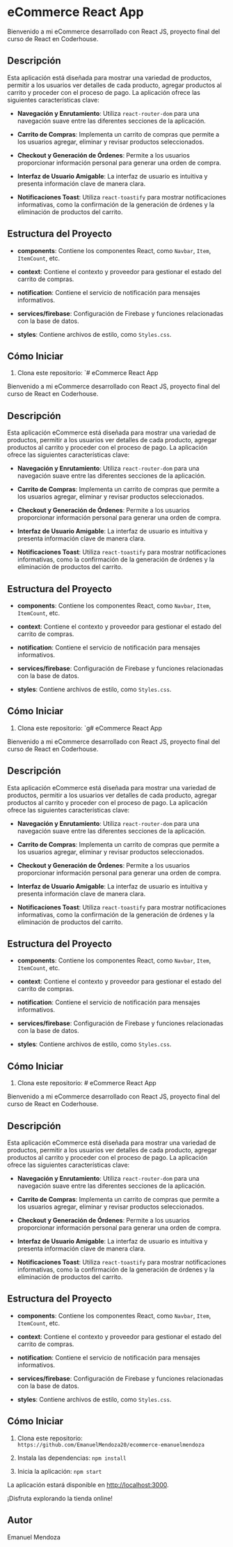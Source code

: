 # eCommerce React App

Bienvenido a mi eCommerce desarrollado con React JS, proyecto final del curso de React en Coderhouse.

## Descripción

Esta aplicación está diseñada para mostrar una variedad de productos, permitir a los usuarios ver detalles de cada producto, agregar productos al carrito y proceder con el proceso de pago. La aplicación ofrece las siguientes características clave:

- **Navegación y Enrutamiento**: Utiliza `react-router-dom` para una navegación suave entre las diferentes secciones de la aplicación.

- **Carrito de Compras**: Implementa un carrito de compras que permite a los usuarios agregar, eliminar y revisar productos seleccionados.

- **Checkout y Generación de Órdenes**: Permite a los usuarios proporcionar información personal para generar una orden de compra.

- **Interfaz de Usuario Amigable**: La interfaz de usuario es intuitiva y presenta información clave de manera clara.

- **Notificaciones Toast**: Utiliza `react-toastify` para mostrar notificaciones informativas, como la confirmación de la generación de órdenes y la eliminación de productos del carrito.

## Estructura del Proyecto

- **components**: Contiene los componentes React, como `Navbar`, `Item`, `ItemCount`, etc.

- **context**: Contiene el contexto y proveedor para gestionar el estado del carrito de compras.

- **notification**: Contiene el servicio de notificación para mensajes informativos.

- **services/firebase**: Configuración de Firebase y funciones relacionadas con la base de datos.

- **styles**: Contiene archivos de estilo, como `Styles.css`.

## Cómo Iniciar

1. Clona este repositorio: `# eCommerce React App

Bienvenido a mi eCommerce desarrollado con React JS, proyecto final del curso de React en Coderhouse.

## Descripción

Esta aplicación eCommerce está diseñada para mostrar una variedad de productos, permitir a los usuarios ver detalles de cada producto, agregar productos al carrito y proceder con el proceso de pago. La aplicación ofrece las siguientes características clave:

- **Navegación y Enrutamiento**: Utiliza `react-router-dom` para una navegación suave entre las diferentes secciones de la aplicación.

- **Carrito de Compras**: Implementa un carrito de compras que permite a los usuarios agregar, eliminar y revisar productos seleccionados.

- **Checkout y Generación de Órdenes**: Permite a los usuarios proporcionar información personal para generar una orden de compra.

- **Interfaz de Usuario Amigable**: La interfaz de usuario es intuitiva y presenta información clave de manera clara.

- **Notificaciones Toast**: Utiliza `react-toastify` para mostrar notificaciones informativas, como la confirmación de la generación de órdenes y la eliminación de productos del carrito.

## Estructura del Proyecto

- **components**: Contiene los componentes React, como `Navbar`, `Item`, `ItemCount`, etc.

- **context**: Contiene el contexto y proveedor para gestionar el estado del carrito de compras.

- **notification**: Contiene el servicio de notificación para mensajes informativos.

- **services/firebase**: Configuración de Firebase y funciones relacionadas con la base de datos.

- **styles**: Contiene archivos de estilo, como `Styles.css`.

## Cómo Iniciar

1. Clona este repositorio: `g# eCommerce React App

Bienvenido a mi eCommerce desarrollado con React JS, proyecto final del curso de React en Coderhouse.

## Descripción

Esta aplicación eCommerce está diseñada para mostrar una variedad de productos, permitir a los usuarios ver detalles de cada producto, agregar productos al carrito y proceder con el proceso de pago. La aplicación ofrece las siguientes características clave:

- **Navegación y Enrutamiento**: Utiliza `react-router-dom` para una navegación suave entre las diferentes secciones de la aplicación.

- **Carrito de Compras**: Implementa un carrito de compras que permite a los usuarios agregar, eliminar y revisar productos seleccionados.

- **Checkout y Generación de Órdenes**: Permite a los usuarios proporcionar información personal para generar una orden de compra.

- **Interfaz de Usuario Amigable**: La interfaz de usuario es intuitiva y presenta información clave de manera clara.

- **Notificaciones Toast**: Utiliza `react-toastify` para mostrar notificaciones informativas, como la confirmación de la generación de órdenes y la eliminación de productos del carrito.

## Estructura del Proyecto

- **components**: Contiene los componentes React, como `Navbar`, `Item`, `ItemCount`, etc.

- **context**: Contiene el contexto y proveedor para gestionar el estado del carrito de compras.

- **notification**: Contiene el servicio de notificación para mensajes informativos.

- **services/firebase**: Configuración de Firebase y funciones relacionadas con la base de datos.

- **styles**: Contiene archivos de estilo, como `Styles.css`.

## Cómo Iniciar

1. Clona este repositorio: # eCommerce React App

Bienvenido a mi eCommerce desarrollado con React JS, proyecto final del curso de React en Coderhouse.

## Descripción

Esta aplicación eCommerce está diseñada para mostrar una variedad de productos, permitir a los usuarios ver detalles de cada producto, agregar productos al carrito y proceder con el proceso de pago. La aplicación ofrece las siguientes características clave:

- **Navegación y Enrutamiento**: Utiliza `react-router-dom` para una navegación suave entre las diferentes secciones de la aplicación.

- **Carrito de Compras**: Implementa un carrito de compras que permite a los usuarios agregar, eliminar y revisar productos seleccionados.

- **Checkout y Generación de Órdenes**: Permite a los usuarios proporcionar información personal para generar una orden de compra.

- **Interfaz de Usuario Amigable**: La interfaz de usuario es intuitiva y presenta información clave de manera clara.

- **Notificaciones Toast**: Utiliza `react-toastify` para mostrar notificaciones informativas, como la confirmación de la generación de órdenes y la eliminación de productos del carrito.

## Estructura del Proyecto

- **components**: Contiene los componentes React, como `Navbar`, `Item`, `ItemCount`, etc.

- **context**: Contiene el contexto y proveedor para gestionar el estado del carrito de compras.

- **notification**: Contiene el servicio de notificación para mensajes informativos.

- **services/firebase**: Configuración de Firebase y funciones relacionadas con la base de datos.

- **styles**: Contiene archivos de estilo, como `Styles.css`.

## Cómo Iniciar

1. Clona este repositorio: `https://github.com/EmanuelMendoza20/ecommerce-emanuelmendoza`

2. Instala las dependencias: `npm install`

3. Inicia la aplicación: `npm start`

La aplicación estará disponible en [http://localhost:3000](http://localhost:3000).

¡Disfruta explorando la tienda online!

## Autor

Emanuel Mendoza
